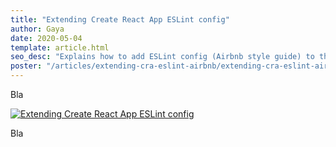 ```yaml
---
title: "Extending Create React App ESLint config"
author: Gaya
date: 2020-05-04
template: article.html
seo_desc: "Explains how to add ESLint config (Airbnb style guide) to the already existing one in Create React App."
poster: "/articles/extending-cra-eslint-airbnb/extending-cra-eslint-airbnb-poster.jpg"
---
```


Bla

[![Extending Create React App ESLint config](/articles/extending-cra-eslint-airbnb/extending-cra-eslint-airbnb-poster.jpg "Extending Create React App ESLint config")](/articles/extending-cra-eslint-airbnb)

<span class="more"></span>

Bla

